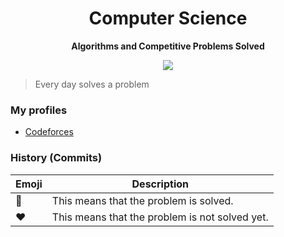 <h1 align='center'>Computer Science</h1>

<p align="center">
  <strong>Algorithms and Competitive Problems Solved</strong><br>
</p>
<p align='center'>
  <img src='http://academic.uprm.edu/computersociety/images/events/competitive-programming.png' />
</p>

> Every day solves a problem

### My profiles

- [Codeforces](https://codeforces.com/profile/dantehemerson)

### History (Commits)

| Emoji         | Description                                    |
| ------------- | ---------------------------------------------- |
| :green_heart: | This means that the problem is solved.         |
| :heart:       | This means that the problem is not solved yet. |
